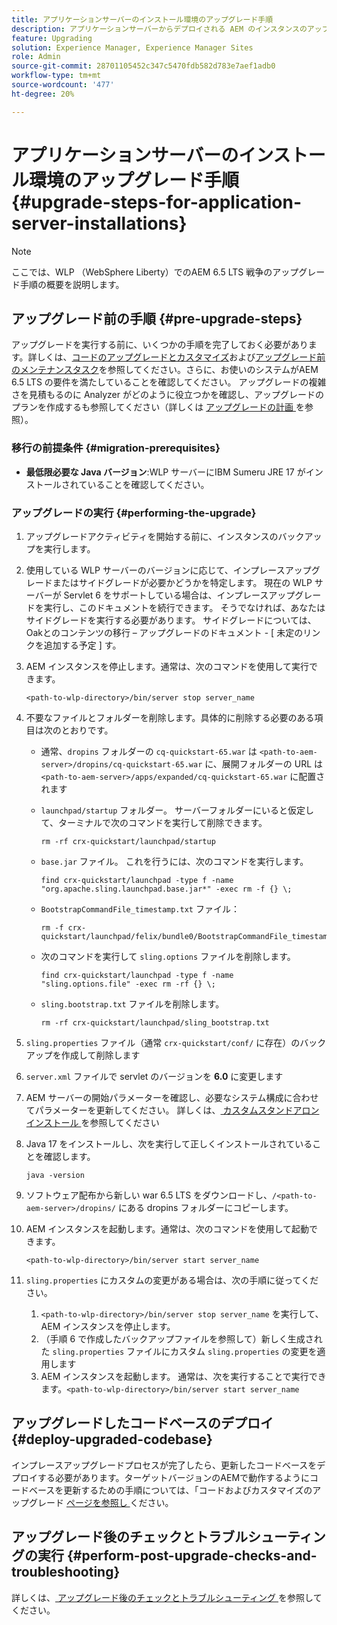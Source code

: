 ```yaml
---
title: アプリケーションサーバーのインストール環境のアップグレード手順
description: アプリケーションサーバーからデプロイされる AEM のインスタンスのアップグレード方法について説明します。
feature: Upgrading
solution: Experience Manager, Experience Manager Sites
role: Admin
source-git-commit: 28701105452c347c5470fdb582d783e7aef1adb0
workflow-type: tm+mt
source-wordcount: '477'
ht-degree: 20%

---
```


# アプリケーションサーバーのインストール環境のアップグレード手順 {#upgrade-steps-for-application-server-installations}

>[!NOTE]
>
>ここでは、WLP （WebSphere Liberty）でのAEM 6.5 LTS 戦争のアップグレード手順の概要を説明します。

## アップグレード前の手順 {#pre-upgrade-steps}

アップグレードを実行する前に、いくつかの手順を完了しておく必要があります。詳しくは、[コードのアップグレードとカスタマイズ](/help/sites-deploying/upgrading-code-and-customizations.md)および[アップグレード前のメンテナンスタスク](/help/sites-deploying/pre-upgrade-maintenance-tasks.md)を参照してください。さらに、お使いのシステムがAEM 6.5 LTS の要件を満たしていることを確認してください。 アップグレードの複雑さを見積もるのに Analyzer がどのように役立つかを確認し、アップグレードのプランを作成するも参照してください（詳しくは [ アップグレードの計画 ](/help/sites-deploying/upgrade-planning.md) を参照）。

### 移行の前提条件 {#migration-prerequisites}

* **最低限必要な Java バージョン**:WLP サーバーにIBM Sumeru JRE 17 がインストールされていることを確認してください。

### アップグレードの実行 {#performing-the-upgrade}

1. アップグレードアクティビティを開始する前に、インスタンスのバックアップを実行します。
1. 使用している WLP サーバーのバージョンに応じて、インプレースアップグレードまたはサイドグレードが必要かどうかを特定します。 現在の WLP サーバーが Servlet 6 をサポートしている場合は、インプレースアップグレードを実行し、このドキュメントを続行できます。 そうでなければ、あなたはサイドグレードを実行する必要があります。 サイドグレードについては、Oakとのコンテンツの移行 – アップグレードのドキュメント - [ 未定のリンクを追加する予定 ] す。
1. AEM インスタンスを停止します。通常は、次のコマンドを使用して実行できます。

   ```shell
   <path-to-wlp-directory>/bin/server stop server_name
   ```

1. 不要なファイルとフォルダーを削除します。具体的に削除する必要のある項目は次のとおりです。

   * 通常、`dropins` フォルダーの `cq-quickstart-65.war` は `<path-to-aem-server>/dropins/cq-quickstart-65.war` に、展開フォルダーの URL は `<path-to-aem-server>/apps/expanded/cq-quickstart-65.war` に配置されます
   * `launchpad/startup` フォルダー。 サーバーフォルダーにいると仮定して、ターミナルで次のコマンドを実行して削除できます。

     ```shell
     rm -rf crx-quickstart/launchpad/startup
     ```

   * `base.jar` ファイル。 これを行うには、次のコマンドを実行します。

     ```shell
     find crx-quickstart/launchpad -type f -name 
     "org.apache.sling.launchpad.base.jar*" -exec rm -f {} \;
     ```

   * `BootstrapCommandFile_timestamp.txt` ファイル：

     ```shell
     rm -f crx-quickstart/launchpad/felix/bundle0/BootstrapCommandFile_timestamp.txt
     ```

   * 次のコマンドを実行して `sling.options` ファイルを削除します。

     ```shell
     find crx-quickstart/launchpad -type f -name "sling.options.file" -exec rm -rf {} \; 
     ```

   * `sling.bootstrap.txt` ファイルを削除します。

     ```shell
     rm -rf crx-quickstart/launchpad/sling_bootstrap.txt
     ```

1. `sling.properties` ファイル（通常 `crx-quickstart/conf/` に存在）のバックアップを作成して削除します
1. `server.xml` ファイルで servlet のバージョンを **6.0** に変更します
1. AEM サーバーの開始パラメーターを確認し、必要なシステム構成に合わせてパラメーターを更新してください。 詳しくは、[ カスタムスタンドアロンインストール ](/help/sites-deploying/custom-standalone-install.md) を参照してください
1. Java 17 をインストールし、次を実行して正しくインストールされていることを確認します。

   ```shell
   java -version
   ```

1. ソフトウェア配布から新しい war 6.5 LTS をダウンロードし、`/<path-to-aem-server>/dropins/` にある dropins フォルダーにコピーします。
1. AEM インスタンスを起動します。通常は、次のコマンドを使用して起動できます。

   ```shell
   <path-to-wlp-directory>/bin/server start server_name
   ```

1. `sling.properties` にカスタムの変更がある場合は、次の手順に従ってください。

   1. `<path-to-wlp-directory>/bin/server stop server_name` を実行して、AEM インスタンスを停止します。
   1. （手順 6 で作成したバックアップファイルを参照して）新しく生成された `sling.properties` ファイルにカスタム `sling.properties` の変更を適用します
   1. AEM インスタンスを起動します。 通常は、次を実行することで実行できます。`<path-to-wlp-directory>/bin/server start server_name`

## アップグレードしたコードベースのデプロイ {#deploy-upgraded-codebase}

インプレースアップグレードプロセスが完了したら、更新したコードベースをデプロイする必要があります。ターゲットバージョンのAEMで動作するようにコードベースを更新するための手順については、「コードおよびカスタマイズのアップグレード [ ページを参照し ](/help/sites-deploying/upgrading-code-and-customizations.md) ください。

## アップグレード後のチェックとトラブルシューティングの実行 {#perform-post-upgrade-checks-and-troubleshooting}

詳しくは、[ アップグレード後のチェックとトラブルシューティング ](/help/sites-deploying/post-upgrade-checks-and-troubleshooting.md) を参照してください。